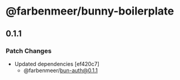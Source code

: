 # @farbenmeer/bunny-boilerplate

## 0.1.1

### Patch Changes

- Updated dependencies [ef420c7]
  - @farbenmeer/bun-auth@0.1.1
